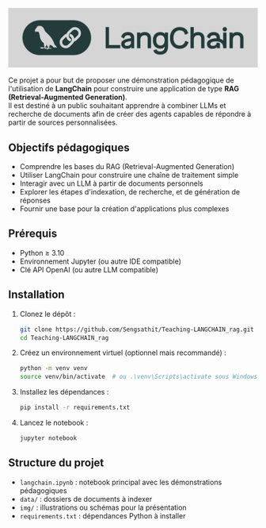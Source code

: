 ![LangChain](img/langchain.jpeg)

Ce projet a pour but de proposer une démonstration pédagogique de l'utilisation de **LangChain** pour construire une application de type **RAG (Retrieval-Augmented Generation)**.  
Il est destiné à un public souhaitant apprendre à combiner LLMs et recherche de documents afin de créer des agents capables de répondre  à partir de sources personnalisées.

## Objectifs pédagogiques

- Comprendre les bases du RAG (Retrieval-Augmented Generation)  
- Utiliser LangChain pour construire une chaîne de traitement simple  
- Interagir avec un LLM à partir de documents personnels  
- Explorer les étapes d'indexation, de recherche, et de génération de réponses  
- Fournir une base pour la création d'applications plus complexes  

## Prérequis

- Python ≥ 3.10  
- Environnement Jupyter (ou autre IDE compatible)  
- Clé API OpenAI (ou autre LLM compatible)  

## Installation

1. Clonez le dépôt :

   ```bash
   git clone https://github.com/Sengsathit/Teaching-LANGCHAIN_rag.git
   cd Teaching-LANGCHAIN_rag
   ```

2. Créez un environnement virtuel (optionnel mais recommandé) :

   ```bash
   python -m venv venv
   source venv/bin/activate  # ou .\venv\Scripts\activate sous Windows
   ```

3. Installez les dépendances :

   ```bash
   pip install -r requirements.txt
   ```

4. Lancez le notebook :

   ```bash
   jupyter notebook
   ```

## Structure du projet

- `langchain.ipynb` : notebook principal avec les démonstrations pédagogiques  
- `data/` : dossiers de documents à indexer  
- `img/` : illustrations ou schémas pour la présentation  
- `requirements.txt` : dépendances Python à installer  
